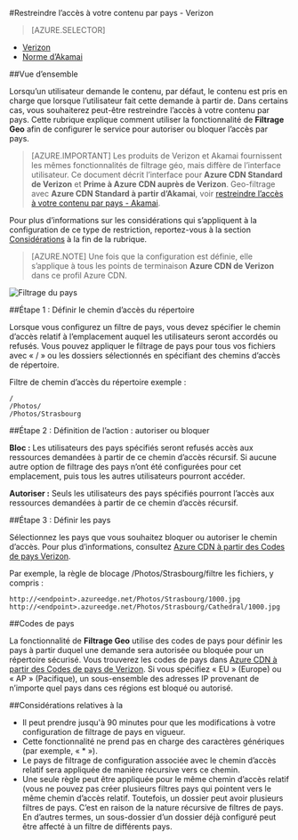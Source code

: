 <properties
    pageTitle="Restreindre l’accès à votre contenu Azure CDN par pays | Microsoft Azure"
    description="Découvrez comment limiter l’accès au contenu à l’aide de la fonctionnalité de filtrage Geo Azure CDN."
    services="cdn"
    documentationCenter=""
    authors="camsoper, rli"
    manager="erikre"
    editor=""/>

<tags
    ms.service="cdn"
    ms.workload="tbd"
    ms.tgt_pltfrm="na"
    ms.devlang="na"
    ms.topic="article"
    ms.date="10/13/2016"
    ms.author="casoper"/>

#<a name="restrict-access-to-your-content-by-country---verizon"></a>Restreindre l’accès à votre contenu par pays - Verizon

> [AZURE.SELECTOR]
- [Verizon](cdn-restrict-access-by-country.md)
- [Norme d’Akamai](cdn-restrict-access-by-country-akamai.md)

##<a name="overview"></a>Vue d’ensemble

Lorsqu’un utilisateur demande le contenu, par défaut, le contenu est pris en charge que lorsque l’utilisateur fait cette demande à partir de. Dans certains cas, vous souhaiterez peut-être restreindre l’accès à votre contenu par pays. Cette rubrique explique comment utiliser la fonctionnalité de **Filtrage Geo** afin de configurer le service pour autoriser ou bloquer l’accès par pays.

> [AZURE.IMPORTANT] Les produits de Verizon et Akamai fournissent les mêmes fonctionnalités de filtrage géo, mais diffère de l’interface utilisateur. Ce document décrit l’interface pour **Azure CDN Standard de Verizon** et **Prime à Azure CDN auprès de Verizon**. Geo-filtrage avec **Azure CDN Standard à partir d’Akamai**, voir [restreindre l’accès à votre contenu par pays - Akamai](cdn-restrict-access-by-country-akamai.md).

Pour plus d’informations sur les considérations qui s’appliquent à la configuration de ce type de restriction, reportez-vous à la section [Considérations](cdn-restrict-access-by-country.md#considerations) à la fin de la rubrique.  

>[AZURE.NOTE] Une fois que la configuration est définie, elle s’applique à tous les points de terminaison **Azure CDN de Verizon** dans ce profil Azure CDN.

![Filtrage du pays](./media/cdn-filtering/cdn-country-filtering.png)

##<a name="step-1-define-the-directory-path"></a>Étape 1 : Définir le chemin d’accès du répertoire

Lorsque vous configurez un filtre de pays, vous devez spécifier le chemin d’accès relatif à l’emplacement auquel les utilisateurs seront accordés ou refusés. Vous pouvez appliquer le filtrage de pays pour tous vos fichiers avec « / » ou les dossiers sélectionnés en spécifiant des chemins d’accès de répertoire.

Filtre de chemin d’accès du répertoire exemple :

    /                                 
    /Photos/
    /Photos/Strasbourg

##<a name="step-2-define-the-action-block-or-allow"></a>Étape 2 : Définition de l’action : autoriser ou bloquer

**Bloc :** Les utilisateurs des pays spécifiés seront refusés accès aux ressources demandées à partir de ce chemin d’accès récursif. Si aucune autre option de filtrage des pays n’ont été configurées pour cet emplacement, puis tous les autres utilisateurs pourront accéder.

**Autoriser :** Seuls les utilisateurs des pays spécifiés pourront l’accès aux ressources demandées à partir de ce chemin d’accès récursif.

##<a name="step-3-define-the-countries"></a>Étape 3 : Définir les pays

Sélectionnez les pays que vous souhaitez bloquer ou autoriser le chemin d’accès. Pour plus d’informations, consultez [Azure CDN à partir des Codes de pays Verizon](https://msdn.microsoft.com/library/mt761717.aspx).

Par exemple, la règle de blocage /Photos/Strasbourg/filtre les fichiers, y compris :

    http://<endpoint>.azureedge.net/Photos/Strasbourg/1000.jpg
    http://<endpoint>.azureedge.net/Photos/Strasbourg/Cathedral/1000.jpg


##<a name="country-codes"></a>Codes de pays

La fonctionnalité de **Filtrage Geo** utilise des codes de pays pour définir les pays à partir duquel une demande sera autorisée ou bloquée pour un répertoire sécurisé. Vous trouverez les codes de pays dans [Azure CDN à partir des Codes de pays de Verizon](https://msdn.microsoft.com/library/mt761717.aspx). Si vous spécifiez « EU » (Europe) ou « AP » (Pacifique), un sous-ensemble des adresses IP provenant de n’importe quel pays dans ces régions est bloqué ou autorisé.


##<a id="considerations"></a>Considérations relatives à la

- Il peut prendre jusqu'à 90 minutes pour que les modifications à votre configuration de filtrage de pays en vigueur.
- Cette fonctionnalité ne prend pas en charge des caractères génériques (par exemple, « * »).
- Le pays de filtrage de configuration associée avec le chemin d’accès relatif sera appliquée de manière récursive vers ce chemin.
- Une seule règle peut être appliquée pour le même chemin d’accès relatif (vous ne pouvez pas créer plusieurs filtres pays qui pointent vers le même chemin d’accès relatif. Toutefois, un dossier peut avoir plusieurs filtres de pays. C’est en raison de la nature récursive de filtres de pays. En d’autres termes, un sous-dossier d’un dossier déjà configuré peut être affecté à un filtre de différents pays.
